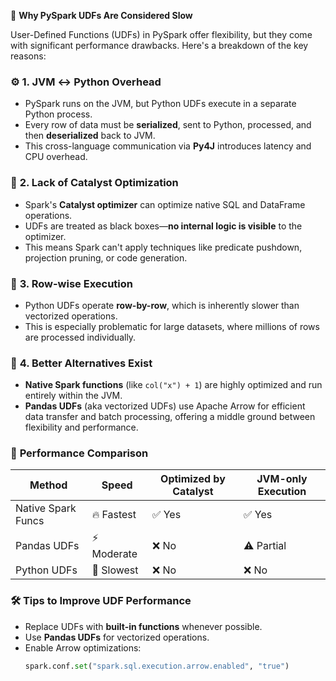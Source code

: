 🐢 **Why PySpark UDFs Are Considered Slow**

User-Defined Functions (UDFs) in PySpark offer flexibility, but they come with significant performance drawbacks. Here's a breakdown of the key reasons:

### ⚙️ **1. JVM ↔ Python Overhead**
- PySpark runs on the JVM, but Python UDFs execute in a separate Python process.
- Every row of data must be **serialized**, sent to Python, processed, and then **deserialized** back to JVM.
- This cross-language communication via **Py4J** introduces latency and CPU overhead.

### 🧠 **2. Lack of Catalyst Optimization**
- Spark's **Catalyst optimizer** can optimize native SQL and DataFrame operations.
- UDFs are treated as black boxes—**no internal logic is visible** to the optimizer.
- This means Spark can't apply techniques like predicate pushdown, projection pruning, or code generation.

### 🔁 **3. Row-wise Execution**
- Python UDFs operate **row-by-row**, which is inherently slower than vectorized operations.
- This is especially problematic for large datasets, where millions of rows are processed individually.

### 🧪 **4. Better Alternatives Exist**
- **Native Spark functions** (like `col("x") + 1`) are highly optimized and run entirely within the JVM.
- **Pandas UDFs** (aka vectorized UDFs) use Apache Arrow for efficient data transfer and batch processing, offering a middle ground between flexibility and performance.

### 🧭 **Performance Comparison**
| Method              | Speed       | Optimized by Catalyst | JVM-only Execution |
|---------------------|-------------|------------------------|--------------------|
| Native Spark Funcs  | 🔥 Fastest   | ✅ Yes                 | ✅ Yes             |
| Pandas UDFs         | ⚡ Moderate  | ❌ No                  | ⚠️ Partial         |
| Python UDFs         | 🐢 Slowest   | ❌ No                  | ❌ No              |

### 🛠️ **Tips to Improve UDF Performance**
- Replace UDFs with **built-in functions** whenever possible.
- Use **Pandas UDFs** for vectorized operations.
- Enable Arrow optimizations:  
  ```python
  spark.conf.set("spark.sql.execution.arrow.enabled", "true")
  ```
